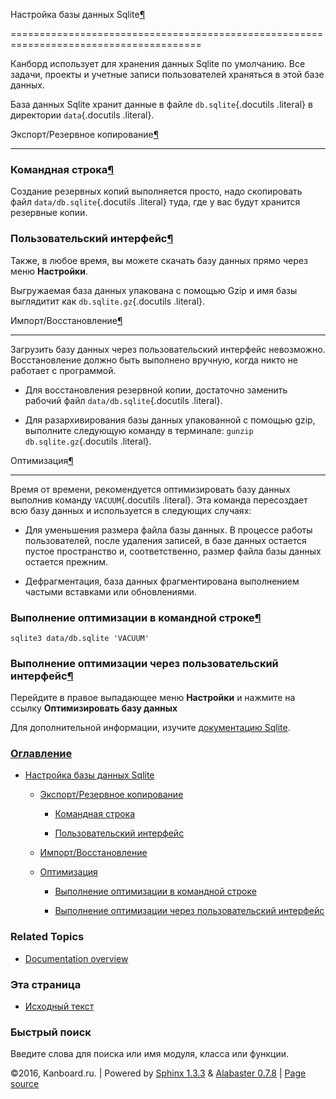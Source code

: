 Настройка базы данных Sqlite[¶](#sqlite-database-management "Ссылка на этот заголовок")

=======================================================================================



Канборд использует для хранения данных Sqlite по умолчанию. Все задачи, проекты и учетные записи пользователей храняться в этой базе данных.



База данных Sqlite хранит данные в файле `db.sqlite`{.docutils .literal} в директории `data`{.docutils .literal}.



Экспорт/Резервное копирование[¶](#export-backup "Ссылка на этот заголовок")

---------------------------------------------------------------------------



### Командная строка[¶](#command-line "Ссылка на этот заголовок")



Создание резервных копий выполняется просто, надо скопировать файл `data/db.sqlite`{.docutils .literal} туда, где у вас будут хранится резервные копии.



### Пользовательский интерфейс[¶](#user-interface "Ссылка на этот заголовок")



Также, в любое время, вы можете скачать базу данных прямо через меню **Настройки**.



Выгружаемая база данных упакована с помощью Gzip и имя базы выглядитит как `db.sqlite.gz`{.docutils .literal}.



Импорт/Восстановление[¶](#import-restoration "Ссылка на этот заголовок")

------------------------------------------------------------------------



Загрузить базу данных через пользовательский интерфейс невозможно. Восстановление должно быть выполнено вручную, когда никто не работает с программой.



-   Для восстановления резервной копии, достаточно заменить рабочий файл `data/db.sqlite`{.docutils .literal}.



-   Для разархивирования базы данных упакованной с помощью gzip, выполните следующую команду в терминале: `gunzip db.sqlite.gz`{.docutils .literal}.



Оптимизация[¶](#optimization "Ссылка на этот заголовок")

--------------------------------------------------------



Время от времени, рекомендуется оптимизировать базу данных выполнив команду `VACUUM`{.docutils .literal}. Эта команда пересоздает всю базу данных и используется в следующих случаях:



-   Для уменьшения размера файла базы данных. В процессе работы пользователей, после удаления записей, в базе данных остается пустое пространство и, соответственно, размер файла базы данных остается прежним.



-   Дефрагментация, база данных фрагментирована выполнением частыми вставками или обновлениями.



### Выполнение оптимизации в командной строке[¶](#from-the-command-line "Ссылка на этот заголовок")



    sqlite3 data/db.sqlite 'VACUUM'



### Выполнение оптимизации через пользовательский интерфейс[¶](#from-the-user-interface "Ссылка на этот заголовок")



Перейдите в правое выпадающее меню **Настройки** и нажмите на ссылку **Оптимизировать базу данных**



Для дополнительной информации, изучите [документацию Sqlite](https://sqlite.org/lang_vacuum.html).



### [Оглавление](index.markdown)



-   [Настройка базы данных Sqlite](#)

    -   [Экспорт/Резервное копирование](#export-backup)

        -   [Командная строка](#command-line)

        -   [Пользовательский интерфейс](#user-interface)

    -   [Импорт/Восстановление](#import-restoration)

    -   [Оптимизация](#optimization)

        -   [Выполнение оптимизации в командной строке](#from-the-command-line)

        -   [Выполнение оптимизации через пользовательский интерфейс](#from-the-user-interface)



### Related Topics



-   [Documentation overview](index.markdown)



### Эта страница



-   [Исходный текст](_sources/sqlite-database.txt)



### Быстрый поиск



Введите слова для поиска или имя модуля, класса или функции.



©2016, Kanboard.ru. | Powered by [Sphinx 1.3.3](http://sphinx-doc.org/) & [Alabaster 0.7.8](https://github.com/bitprophet/alabaster) | [Page source](_sources/sqlite-database.txt)

